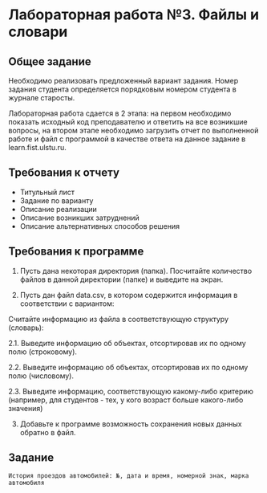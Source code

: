 # Лабораторная работа №3. Файлы и словари

## Общее задание
Необходимо реализовать предложенный вариант задания. Номер задания студента определяется порядковым номером студента в журнале старосты.

Лабораторная работа сдается в 2 этапа: на первом необходимо показать исходный код преподавателю и ответить на все возникшие вопросы, на втором этапе необходимо загрузить отчет по выполненной работе и файл с программой в качестве ответа на данное задание в learn.fist.ulstu.ru.

## Требования к отчету

* Титульный лист
* Задание по варианту
* Описание реализации
* Описание возникших затруднений
* Описание альтернативных способов решения


## Требования к программе

1.    Пусть дана некоторая директория (папка). Посчитайте количество файлов в данной директории (папке) и выведите на экран.

2.    Пусть   дан   файл   data.csv,   в   котором   содержится информация в соответствии с вариантом:

Считайте информацию из файла в соответствующую структуру (словарь):

2.1. Выведите информацию об объектах, отсортировав их по одному полю (строковому).

2.2. Выведите информацию об объектах, отсортировав их по одному полю (числовому).

2.3. Выведите информацию, соответствующую какому-либо критерию (например, для студентов - тех, у кого возраст больше какого-либо значения)

3.    Добавьте к программе возможность сохранения новых данных обратно в файл.

## Задание

```
История проездов автомобилей: №, дата и время, номерной знак, марка автомобиля
```
